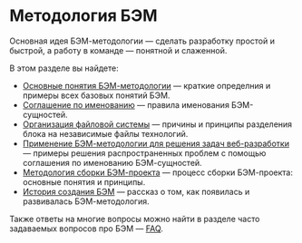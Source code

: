 # Методология БЭМ

Основная идея БЭМ-методологии — сделать разработку простой и быстрой, а работу в команде — понятной и слаженной.

В этом разделе вы найдете:

* [Основные понятия БЭМ-методологии](https://ru.bem.info/method/definitions/) — краткие определния и примеры всех базовых понятий БЭМ.
* [Соглашение по именованию](https://ru.bem.info/method/naming-convention/) — правила именования БЭМ-сущностей.
* [Организация файловой системы](https://ru.bem.info/method/filesystem/) — причины и принципы разделения блока на независимые файлы технологий.
* [Применение БЭМ-методологии для решения задач веб-разработки](https://ru.bem.info/method/solved-problems/) — примеры решения распространенных проблем с помощью соглашения по именованию БЭМ-сущностей.
* [Методология сборки БЭМ-проекта](https://ru.bem.info/method/build-method/) — процесс сборки БЭМ-проекта: основные понятия и принципы.
* [История создания БЭМ](https://ru.bem.info/method/history/) — рассказ о том, как появилась и развивалась БЭМ-методология.

Также ответы на многие вопросы можно найти в разделе часто задаваемых вопросов про БЭМ — [FAQ](https://ru.bem.info/faq/).
